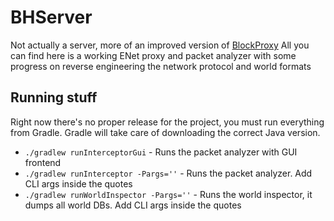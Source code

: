 # BHServer
Not actually a server, more of an improved version of [BlockProxy](https://github.com/juanmuscaria/BlockProxy)
All you can find here is a working ENet proxy and packet analyzer with some progress on reverse engineering the network 
protocol and world formats

## Running stuff

Right now there's no proper release for the project, you must run everything from Gradle.
Gradle will take care of downloading the correct Java version.

* `./gradlew runInterceptorGui` - Runs the packet analyzer with GUI frontend
* `./gradlew runInterceptor -Pargs=''` - Runs the packet analyzer. Add CLI args inside the quotes
* `./gradlew runWorldInspector -Pargs=''` - Runs the world inspector, it dumps all world DBs. Add CLI args inside the
  quotes